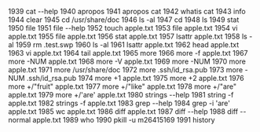 1939  cat --help
 1940  apropos
 1941  apropos cat
 1942  whatis cat
 1943  info
 1944  clear
 1945  cd /usr/share/doc
 1946  ls -al
 1947  cd
 1948  ls
 1949  stat
 1950  file
 1951  file --help
 1952  touch apple.txt
 1953  file apple.txt 
 1954  vi apple.txt 
 1955  file apple.txt 
 1956  stat apple.txt 
 1957  lsattr apple.txt 
 1958  ls -al
 1959  rm .test.swp 
 1960  ls -al
 1961  lsattr apple.txt 
 1962  head apple.txt 
 1963  vi apple.txt 
 1964  tail apple.txt 
 1965  more
 1966  more -f apple.txt 
 1967  more -NUM apple.txt 
 1968  more -V apple.txt 
 1969  more -NUM
 1970  more apple.txt 
 1971  more /usr/share/doc
 1972  more .ssh/id_rsa.pub
 1973  more -NUM .ssh/id_rsa.pub
 1974  more +1 apple.txt 
 1975  more +2 apple.txt 
 1976  more +/"fruit" apple.txt 
 1977  more +/"like" apple.txt 
 1978  more +/"are" apple.txt 
 1979  more +/'are' apple.txt 
 1980  strings --help
 1981  string -f apple.txt 
 1982  strings -f apple.txt 
 1983  grep --help
 1984  grep -i 'are' apple.txt 
 1985  wc apple.txt 
 1986  diff apple.txt 
 1987  diff --help
 1988  diff --normal apple.txt 
 1989  who
 1990  pkill -u m26415169
 1991  history

